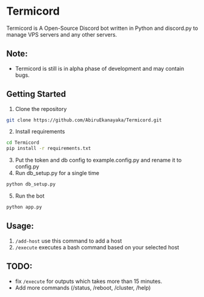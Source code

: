 # Termicord
Termicord is A Open-Source Discord bot written in Python and discord.py to manage VPS servers and any other servers.

## Note:
* Termicord is still is in alpha phase of development and may contain bugs.

## Getting Started

1. Clone the repository
```bash
git clone https://github.com/AbiruEkanayaka/Termicord.git
```
2. Install requirements
```bash
cd Termicord
pip install -r requirements.txt
```
3. Put the token and db config to example.config.py and rename it to config.py
4. Run db_setup.py for a single time
```bash
python db_setup.py
```
5. Run the bot
```bash
python app.py
```

## Usage:

1. `/add-host` use this command to add a host
2. `/execute` executes a bash command based on your selected host

## TODO:

- fix `/execute` for outputs which takes more than 15 minutes.
- Add more commands (/status, /reboot, /cluster, /help)
